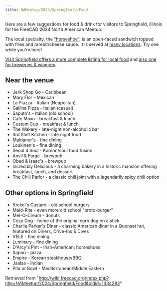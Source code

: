 ```yaml
---
title: NAMeetup/2024/Springfield/Food
---
```

Here are a few suggestions for food & drink for visitors to Springfield, Illinois for the FreeCAD 2024 North American Meetup.

The local specialty, the ["horseshoe"](https://visitspringfieldillinois.com/Landing/SignatureHorseshoe.aspx), is an open-faced sandwich topped with fries and rarebit/cheese sauce. It is served at [many locations](https://visitspringfieldillinois.com/Landing/SpringfieldHorseshoeTrail.aspx). Try one while you're here!

[Visit Springfield offers a more complete listing for local food](https://visitspringfieldillinois.com/LocationSearches/EatAndDrink?id=Local) and [also one for breweries & wineries](https://visitspringfieldillinois.com/LocationSearches/EatAndDrink?id=BrewAndWine).

## Near the venue

* Jerk Shop Go - Caribbean
* Mary Flor - Mexican
* La Piazza - Italian (Neapolitan)
* Gallina Pizza - Italian (casual)
* Saputo's - Italian (old school)
* Cafe Moxo - breakfast & lunch
* Custom Cup - breakfast & lunch
* The Wakery - late-night non-alcoholic bar
* 3rd Shift Kitchen - late night food
* Maldaner's - fine dining
* Loukinen's - fine dining
* Seoul 4 Soul - Korean/soul food fusion
* Anvil & Forge - brewpub
* Obed & Isaac's - brewpub
* Incredibly Delicious - a charming bakery in a historic mansion offering breakfast, lunch, and dessert
* The Chili Parlor - a classic chili joint with a legendarily spicy chili option

## Other options in Springfield

* Krekel's Custard - old school burgers
* Maid-Rite - even more old school "proto-burger"
* Mel-O-Cream - donuts
* Cozy Dog - home of the original corn dog on a stick
* Charlie Parker's Diner - classic American diner in a Quonset hut, featured on Diners, Drive-Ins & Dives
* VELE - fine dining
* Luminary - fine dining
* D'Arcy's Pint - Irish-American; horseshoes
* Sapori - pizza
* Empire - Korean steakhouse/BBQ
* Jaalsa - Indian
* Pita or Bowl - Mediterranean/Middle Eastern

Retrieved from "<http://wiki.freecad.org/index.php?title=NAMeetup/2024/Springfield/Food&oldid=1434283>"
